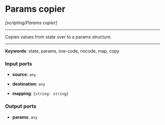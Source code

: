# Params copier

_[scripting/Params copier]_

---

Copies values from state over to a params structure.<br>

---

__Keywords__: state, params, low-code, nocode, map, copy

### Input ports

* __source__: ` any `


* __destination__: ` any `


* __mapping__: ` {string: string} `

### Output ports

* __params__: ` any `

